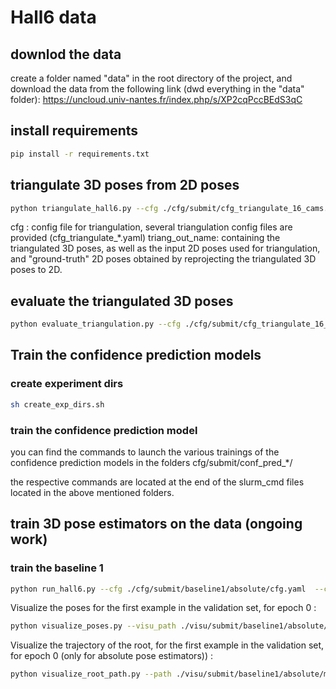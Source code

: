 # Hall6 data
## downlod the data
create a folder named "data" in the root directory of the project, and download the data from the following link (dwd everything in the "data" folder):
https://uncloud.univ-nantes.fr/index.php/s/XP2cqPccBEdS3qC
## install requirements
```bash
pip install -r requirements.txt
```
## triangulate 3D poses from 2D poses
```bash
python triangulate_hall6.py --cfg ./cfg/submit/cfg_triangulate_16_cams.yaml  --triang_out_name triangulated_3D_16_cams
```
cfg : config file for triangulation, several triangulation config files are provided (cfg_triangulate_*.yaml)
triang_out_name: containing the triangulated 3D poses, as well as the input 2D poses used for triangulation, and "ground-truth" 2D poses obtained by reprojecting  the triangulated 3D poses to 2D.

## evaluate the triangulated 3D poses
```bash 
python evaluate_triangulation.py --cfg ./cfg/submit/cfg_triangulate_16_cams.yaml --data_name triangulated_3D_16_cams
``` 

## Train the confidence prediction models
### create experiment dirs
```bash
sh create_exp_dirs.sh
```

### train the confidence prediction model
you can find the commands to launch the various trainings of the confidence prediction models in the folders
cfg/submit/conf_pred_*/

the respective commands are located at the end of the slurm_cmd files located in the above mentioned folders.


## train 3D pose estimators on the data (ongoing work)


### train the baseline 1
```bash
python run_hall6.py --cfg ./cfg/submit/baseline1/absolute/cfg.yaml  --ckpt_path ./checkpoint/submit/baseline1/absolute/main/ --log_path ./log/submit/baseline1/absolute/main/  --visu_path ./visu/submit/baseline1/absolute/main/
```

Visualize the poses for the first example in the validation set, for epoch 0 :
```bash
python visualize_poses.py --visu_path ./visu/submit/baseline1/absolute/main/ --visu_epoch 0
```

Visualize the trajectory of the root, for the first example in the validation set, for epoch 0 (only for absolute pose estimators)) :
```bash 
python visualize_root_path.py --path ./visu/submit/baseline1/absolute/main/ --epoch 0
```